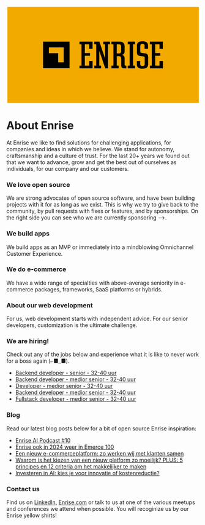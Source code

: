 <p align="center"><a href="https://enrise.com" target="_blank"><img src="https://github.com/enrise/.github/blob/master/images/logo.png?raw=true"></a></p>

# About Enrise

At Enrise we like to find solutions for challenging applications, for companies and ideas in which we believe. We stand for autonomy, craftsmanship and a culture of trust. For the last 20+ years we found out that we want to advance, grow and get the best out of ourselves as individuals, for our company and our customers.

### We love open source

We are strong advocates of open source software, and have been building projects with it for as long as we exist.
This is why we try to give back to the community, by pull requests with fixes or features, and by sponsorships.
On the right side you can see who we are currently sponsoring -->.

### We build apps
We build apps as an MVP or immediately into a mindblowing Omnichannel Customer Experience.

### We do e-commerce
We have a wide range of specialties with above-average seniority in e-commerce packages, frameworks, SaaS platforms or hybrids.

### About our web development
For us, web development starts with independent advice. For our senior developers, customization is the ultimate challenge.

### We are hiring!

Check out any of the jobs below and experience what it is like to never work for a boss again (⌐■_■).

<!-- JOB-LIST:START -->
- [Backend developer - senior - 32-40 uur](https://jobs.enrise.com/backend-developer)
- [Backend developer - medior senior - 32-40 uur](https://jobs.enrise.com/backend-developer-team-enigma/nl?token=7dff2b3adb1a1555ee5d26d0dbad1722)
- [Developer - medior senior - 32-40 uur](https://jobs.enrise.com/fullstack-developer-team-hubble/nl)
- [Backend developer - medior senior - 32-40 uur](https://jobs.enrise.com/backend-developer-team-motivo-2/nl)
- [Fullstack developer - medior senior - 32-40 uur](https://jobs.enrise.com/fullstack-developer-team-motivo/nl)
<!-- JOB-LIST:END -->

### Blog

Read our latest blog posts below for a bit of open source Enrise inspiration:

<!-- POST-LIST:START -->
- [Enrise AI Podcast #10](https://enrise.com/2024/05/enrise-ai-podcast-episode-10/)
- [Enrise ook in 2024 weer in Emerce 100](https://enrise.com/2024/04/enrise-opnieuw-in-emerce-100/)
- [Een nieuw e-commerceplatform: zo werken wij met klanten samen](https://enrise.com/2024/04/een-nieuw-e-commerceplatform-zo-werken-wij-met-klanten-samen/)
- [Waarom is het kiezen van een nieuw platform zo moeilijk? PLUS: 5 principes en 12 criteria om het makkelijker te maken](https://enrise.com/2024/04/waarom-is-het-kiezen-van-een-nieuw-platform-zo-moeilijk/)
- [Investeren in AI: kies je voor innovatie of kostenreductie?](https://enrise.com/2024/04/investeren-in-ai-kies-je-voor-innovatie-of-kostenreductie/)
<!-- POST-LIST:END -->

### Contact us

Find us on <a href="https://www.linkedin.com/company/enrise/" target="_blank">LinkedIn</a>, <a href="https://enrise.com" target="_blank">Enrise.com</a> or talk to us at one of the various meetups and conferences we attend when possible. You will recoginize us by our Enrise yellow shirts!
